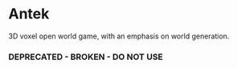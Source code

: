 # Antek
3D voxel open world game, with an emphasis on world generation.


### DEPRECATED - BROKEN - DO NOT USE
